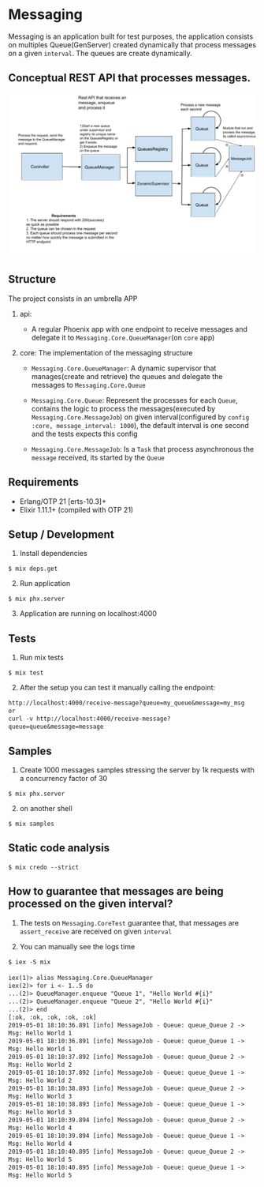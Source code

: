 # Messaging

Messaging is an application built for test purposes, the application consists on multiples Queue(GenServer) created dynamically 
that process messages on a given `interval`.
The queues are create dynamically.

## Conceptual REST API that processes messages.

![Diagram](diagram.png)

## Structure

The project consists in an umbrella APP

1. api: 
	* A regular Phoenix app with one endpoint to receive messages and delegate it to `Messaging.Core.QueueManager`(on `core` app)

2. core: The implementation of the messaging structure
 	 * `Messaging.Core.QueueManager`: A dynamic supervisor that manages(create and retrieve) the queues and delegate the messages 
     to `Messaging.Core.Queue`
	 
	 * `Messaging.Core.Queue`: Represent the processes for each `Queue`, contains the logic to process 
	 the messages(executed by `Messaging.Core.MessageJob`) on given interval(configured by `config :core, message_interval: 1000`),
	 the default interval is one second and the tests expects this config
	 
	 * `Messaging.Core.MessageJob`: Is a `Task` that process asynchronous the `message` received, its started by the `Queue`

## Requirements

* Erlang/OTP 21 [erts-10.3]+
* Elixir 1.11.1+ (compiled with OTP 21)

## Setup / Development

1. Install dependencies

```shell
$ mix deps.get
```

2. Run application

```shell
$ mix phx.server
```

3. Application are running on localhost:4000


## Tests

1. Run mix tests

```shell
$ mix test
```

2. After the setup you can test it manually calling the endpoint:

```
http://localhost:4000/receive-message?queue=my_queue&message=my_msg
or
curl -v http://localhost:4000/receive-message?queue=queue&message=message
```
## Samples

1. Create 1000 messages samples stressing the server by 1k requests with a concurrency factor of 30
```shell
$ mix phx.server
```
2. on another shell
```shell
$ mix samples
```

## Static code analysis

```shell
$ mix credo --strict
```

## How to guarantee that messages are being processed on the given interval?

1. The tests on `Messaging.CoreTest` guarantee that, that messages are `assert_receive` are received on given `interval`

2. You can manually see the logs time

```
$ iex -S mix

iex(1)> alias Messaging.Core.QueueManager
iex(2)> for i <- 1..5 do                                                      
...(2)> QueueManager.enqueue "Queue 1", "Hello World #{i}"                    
...(2)> QueueManager.enqueue "Queue 2", "Hello World #{i}"
...(2)> end
[:ok, :ok, :ok, :ok, :ok]
2019-05-01 18:10:36.891 [info] MessageJob - Queue: queue_Queue 2 -> Msg: Hello World 1
2019-05-01 18:10:36.891 [info] MessageJob - Queue: queue_Queue 1 -> Msg: Hello World 1
2019-05-01 18:10:37.892 [info] MessageJob - Queue: queue_Queue 2 -> Msg: Hello World 2
2019-05-01 18:10:37.892 [info] MessageJob - Queue: queue_Queue 1 -> Msg: Hello World 2
2019-05-01 18:10:38.893 [info] MessageJob - Queue: queue_Queue 2 -> Msg: Hello World 3
2019-05-01 18:10:38.893 [info] MessageJob - Queue: queue_Queue 1 -> Msg: Hello World 3
2019-05-01 18:10:39.894 [info] MessageJob - Queue: queue_Queue 2 -> Msg: Hello World 4
2019-05-01 18:10:39.894 [info] MessageJob - Queue: queue_Queue 1 -> Msg: Hello World 4
2019-05-01 18:10:40.895 [info] MessageJob - Queue: queue_Queue 2 -> Msg: Hello World 5
2019-05-01 18:10:40.895 [info] MessageJob - Queue: queue_Queue 1 -> Msg: Hello World 5
```